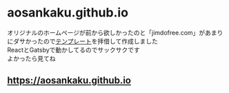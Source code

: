 # aosankaku.github.io
オリジナルのホームページが前から欲しかったのと「jimdofree.com」があまりにダサかったので[テンプレート](https://github.com/sungik-choi/gatsby-starter-apple#readme)を拝借して作成しました  
ReactとGatsbyで動かしてるのでサックサクです  
よかったら見てね

## https://aosankaku.github.io
